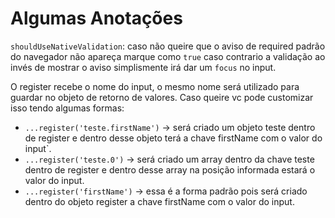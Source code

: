 # Algumas Anotações

```shouldUseNativeValidation```: caso não queire que o aviso de required padrão do navegador não apareça marque como ```true``` caso contrario a validação ao invés de mostrar o aviso simplismente irá dar um ```focus``` no input.

O register recebe o nome do input, o mesmo nome será utilizado para guardar no objeto de retorno de valores. Caso queire vc pode customizar isso tendo algumas formas: 

-   ```...register('teste.firstName')``` -> será criado um objeto teste dentro de register e dentro desse objeto terá a chave firstName com o valor do input`.
-   ``...register('teste.0')`` -> será criado um array dentro da chave teste dentro de register e dentro desse array na posição informada estará o valor do input.
-   ``...register('firstName')`` ->  essa é a forma padrão pois será criado dentro do objeto register a chave firstName com o valor do input.